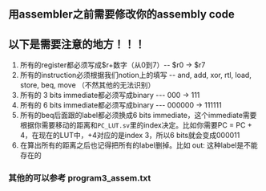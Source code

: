 ## 用assembler之前需要修改你的assembly code
## 以下是需要注意的地方！！！
1. 所有的register都必须写成$r+数字（从0到7）-- $r0 -> $r7
2. 所有的instruction必须根据我们notion上的填写 -- and, add, xor, rtl, load, store, beq, move （不然其他的无法识别）
3. 所有的 3 bits immediate都必须写成binary --- 000 -> 111
4. 所有的 6 bits immediate都必须写成binary --- 000000 -> 111111
5. 所有的beq后面跟的label都必须换成6 bits immediate，这个immediate需要根据你需要移动的距离和```PC_LUT.sv```里的index决定。比如你需要PC = PC + 4，在现在的LUT中，+4对应的是index 3，所以6 bits就会变成000011
6. 在算出所有的距离之后也记得把所有的label删掉。比如 out: 这种label是不能存在的
### 其他的可以参考 program3_assem.txt
